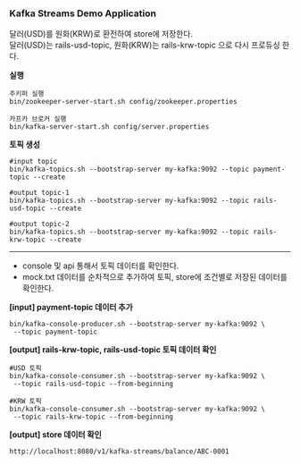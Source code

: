 ### Kafka Streams Demo Application

달러(USD)를 원화(KRW)로 환전하여 store에 저장한다.    
달러(USD)는 rails-usd-topic, 원화(KRW)는 rails-krw-topic 으로 다시 프로듀싱 한다.


**실행**
~~~
주키퍼 실행
bin/zookeeper-server-start.sh config/zookeeper.properties

카프카 브로커 실행
bin/kafka-server-start.sh config/server.properties
~~~

**토픽 생성**
~~~
#input topic
bin/kafka-topics.sh --bootstrap-server my-kafka:9092 --topic payment-topic --create

#output topic-1 
bin/kafka-topics.sh --bootstrap-server my-kafka:9092 --topic rails-usd-topic --create

#output topic-2
bin/kafka-topics.sh --bootstrap-server my-kafka:9092 --topic rails-krw-topic --create
~~~

---
- console 및 api 통해서 토픽 데이터를 확인한다.
- mock.txt 데이터를 순차적으로 추가하여 토픽, store에 조건별로 저장된 데이터를 확인한다.

**[input] payment-topic 데이터 추가**
~~~
bin/kafka-console-producer.sh --bootstrap-server my-kafka:9092 \
 --topic payment-topic 
~~~

**[output] rails-krw-topic, rails-usd-topic 토픽 데이터 확인**
~~~
#USD 토픽
bin/kafka-console-consumer.sh --bootstrap-server my-kafka:9092 \
 --topic rails-usd-topic --from-beginning

#KRW 토픽
bin/kafka-console-consumer.sh --bootstrap-server my-kafka:9092 \
 --topic rails-krw-topic --from-beginning 
~~~

**[output] store 데이터 확인**
~~~ 
http://localhost:8080/v1/kafka-streams/balance/ABC-0001 
~~~


